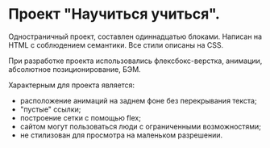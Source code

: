 # Проект "Научиться учиться".
Одностраничный проект, составлен одиннадцатью блоками. Написан на HTML с соблюдением семантики. Все стили описаны на CSS.

При разработке проекта использовались флексбокс-верстка, анимации, абсолютное позиционирование, БЭМ.

Характерным для проекта является:
<ul>
<li>расположение анимаций на заднем фоне без перекрывания текста;</li>
<li>"пустые" ссылки;</li>
<li>построение сетки с помощью flex;</li>
<li>сайтом могут пользоваться люди с ограниченными возможностями;</li>
<li>не стилизован для просмотра на маленьком разрешении.</li>
</ul>
